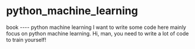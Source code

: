 # python_machine_learning
book ---- python machine learning
I want to write some code here mainly focus on python machine learning. 
Hi, man, you need to write a lot of code to train yourself!
